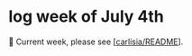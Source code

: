 # log week of July 4th

🚧 Current week, please see [[carlisia/README]].

[//begin]: # "Autogenerated link references for markdown compatibility"
[carlisia/README]: ../../README.md "What I'm up to this week"
[//end]: # "Autogenerated link references"